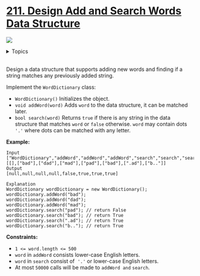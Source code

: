 # [211. Design Add and Search Words Data Structure](https://leetcode-cn.com/problems/design-add-and-search-words-data-structure/)

![](https://img.shields.io/badge/Difficulty-Medium-F8AF40.svg)

<details>
<summary>Topics</summary>

* [`Depth-first Search`](https://leetcode.com/tag/depth-first-search/)
* [`Design`](https://leetcode.com/tag/design/)
* [`Trie`](https://leetcode.com/tag/trie/)
* [`String`](https://leetcode.com/tag/string/)

</details>
<br />

Design a data structure that supports adding new words and finding if a string matches any previously added string.

Implement the `WordDictionary` class:

 + `WordDictionary()` Initializes the object.
 + `void addWord(word)` Adds `word` to the data structure, it can be matched later.
 + `bool search(word)` Returns `true` if there is any string in the data structure that matches `word` or `false` otherwise. `word` may contain dots `'.'` where dots can be matched with any letter.

**Example:**

```
Input
["WordDictionary","addWord","addWord","addWord","search","search","search","search"]
[[],["bad"],["dad"],["mad"],["pad"],["bad"],[".ad"],["b.."]]
Output
[null,null,null,null,false,true,true,true]

Explanation
WordDictionary wordDictionary = new WordDictionary();
wordDictionary.addWord("bad");
wordDictionary.addWord("dad");
wordDictionary.addWord("mad");
wordDictionary.search("pad"); // return False
wordDictionary.search("bad"); // return True
wordDictionary.search(".ad"); // return True
wordDictionary.search("b.."); // return True
```

**Constraints:**

 + `1 <= word.length <= 500`
 + `word` in `addWord` consists lower-case English letters.
 + `word` in `search` consist of  `'.'` or lower-case English letters.
 + At most `50000` calls will be made to `addWord and` `search`.
